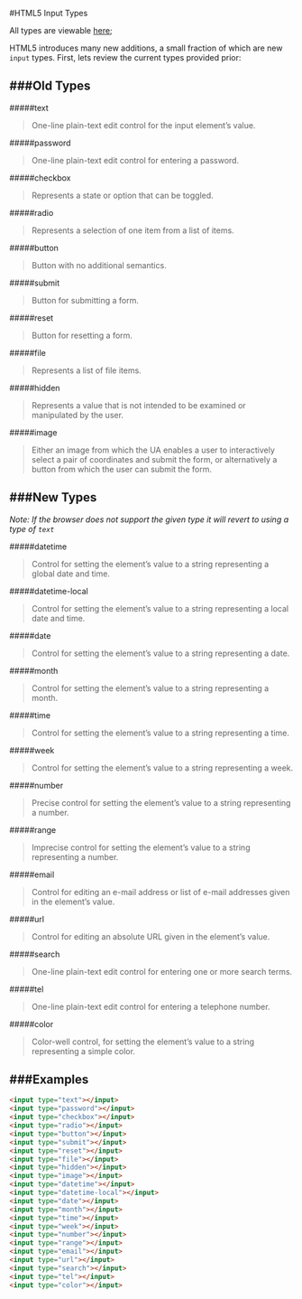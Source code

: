 #HTML5 Input Types

  All types are viewable [here](http://jsfiddle.net/ChaseWest/4pFmg/);

  HTML5 introduces many new additions, a small fraction of which are new `input` types. First, lets review the current types provided prior:

###Old Types
------

#####text

> One-line plain-text edit control for the input element’s value.

#####password

> One-line plain-text edit control for entering a password.

#####checkbox

> Represents a state or option that can be toggled.

#####radio

> Represents a selection of one item from a list of items. 

#####button

> Button with no additional semantics.

#####submit

> Button for submitting a form. 

#####reset

> Button for resetting a form.

#####file

> Represents a list of file items.

#####hidden

> Represents a value that is not intended to be examined or manipulated by the user.

#####image

> Either an image from which the UA enables a user to interactively select a pair of coordinates and submit the form, or alternatively a button from which the user can submit the form.


###New Types
------

*Note: If the browser does not support the given type it will revert to using a type of `text`*

#####datetime

> Control for setting the element’s value to a string representing a global date and time.

#####datetime-local

> Control for setting the element’s value to a string representing a local date and time.

#####date

> Control for setting the element’s value to a string representing a date.

#####month

> Control for setting the element’s value to a string representing a month.

#####time

> Control for setting the element’s value to a string representing a time.

#####week

> Control for setting the element’s value to a string representing a week.

#####number

> Precise control for setting the element’s value to a string representing a number.

#####range

> Imprecise control for setting the element’s value to a string representing a number.

#####email

> Control for editing an e-mail address or list of e-mail addresses given in the element’s value.

#####url

> Control for editing an absolute URL given in the element’s value.

#####search

> One-line plain-text edit control for entering one or more search terms.

#####tel

> One-line plain-text edit control for entering a telephone number.

#####color

> Color-well control, for setting the element’s value to a string representing a simple color.

###Examples
------

```html
<input type="text"></input>
<input type="password"></input>
<input type="checkbox"></input>
<input type="radio"></input>
<input type="button"></input>
<input type="submit"></input>
<input type="reset"></input>
<input type="file"></input>
<input type="hidden"></input>
<input type="image"></input>
<input type="datetime"></input>
<input type="datetime-local"></input>
<input type="date"></input>
<input type="month"></input>
<input type="time"></input>
<input type="week"></input>
<input type="number"></input>
<input type="range"></input>
<input type="email"></input>
<input type="url"></input>
<input type="search"></input>
<input type="tel"></input>
<input type="color"></input>
```

